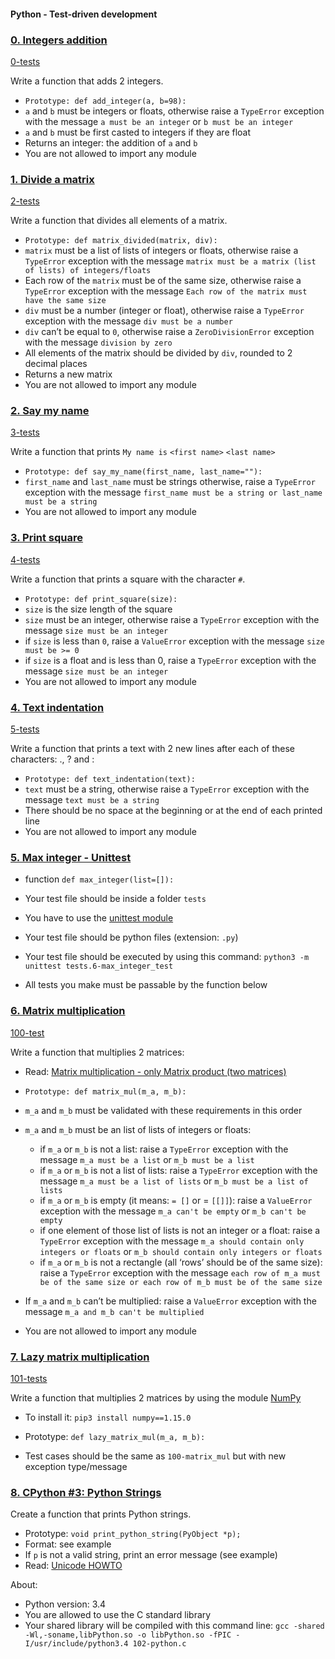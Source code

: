 #### Python - Test-driven development

### [0. Integers addition](0-add_integer.py)
[0-tests](0-add_integer.txt)

Write a function that adds 2 integers.

- `Prototype: def add_integer(a, b=98):`
- `a` and `b` must be integers or floats, otherwise raise a `TypeError` exception with the message `a must be an integer` or `b must be an integer`
- `a` and `b` must be first casted to integers if they are float
- Returns an integer: the addition of `a` and `b`
- You are not allowed to import any module

### [1. Divide a matrix](2-matrix_divided.py)
 [2-tests](2-matrix_divided.txt)
 
Write a function that divides all elements of a matrix.

- `Prototype: def matrix_divided(matrix, div):`
- `matrix` must be a list of lists of integers or floats, otherwise raise a `TypeError` exception with the message `matrix must be a matrix (list of lists) of integers/floats`
- Each row of the `matrix` must be of the same size, otherwise raise a `TypeError` exception with the message `Each row of the matrix must have the same size`
- `div` must be a number (integer or float), otherwise raise a `TypeError` exception with the message `div must be a number`
- `div` can’t be equal to `0`, otherwise raise a `ZeroDivisionError` exception with the message `division by zero`
- All elements of the matrix should be divided by `div`, rounded to 2 decimal places
- Returns a new matrix
- You are not allowed to import any module

### [2. Say my name](3-say_my_name.py)
 [3-tests](3-say_my_name.txt)

Write a function that prints `My name is` `<first name>` `<last name>`

- `Prototype: def say_my_name(first_name, last_name=""):`
- `first_name` and `last_name` must be strings otherwise, raise a `TypeError` exception with the message `first_name must be a string or last_name must be a string`
- You are not allowed to import any module

### [3. Print square](4-print_square.py)
 [4-tests](4-print_square.txt)

Write a function that prints a square with the character `#`.

- `Prototype: def print_square(size):`
- `size` is the size length of the square
- `size` must be an integer, otherwise raise a `TypeError` exception with the message `size must be an integer`
- if `size` is less than `0`, raise a `ValueError` exception with the message `size must be >= 0`
- if `size` is a float and is less than 0, raise a `TypeError` exception with the message `size must be an integer`
- You are not allowed to import any module

### [4. Text indentation](5-text_indentation.py)
 [5-tests](5-text_indentation.txt)

Write a function that prints a text with 2 new lines after each of these characters: ., ? and :

- `Prototype: def text_indentation(text):`
- `text` must be a string, otherwise raise a `TypeError` exception with the message `text must be a string`
- There should be no space at the beginning or at the end of each printed line
- You are not allowed to import any module

### [5. Max integer - Unittest](tests/6-max_integer_test.py)

- function `def max_integer(list=[]):`

- Your test file should be inside a folder `tests`
- You have to use the <a href="https://docs.python.org/3.4/library/unittest.html#module-unittest">unittest module</a>
- Your test file should be python files (extension: `.py`)
- Your test file should be executed by using this command: `python3 -m unittest tests.6-max_integer_test`
- All tests you make must be passable by the function below

### [6. Matrix multiplication](100-matrix_mul.py)
 [100-test](100-matrix_mul.txt)

Write a function that multiplies 2 matrices:

- Read: <a href="https://en.wikipedia.org/wiki/Matrix_multiplication">Matrix multiplication - only Matrix product (two matrices)</a>

- `Prototype: def matrix_mul(m_a, m_b):`

- `m_a` and `m_b` must be validated with these requirements in this order

- `m_a` and `m_b` must be an list of lists of integers or floats:

    - if `m_a` or `m_b` is not a list: raise a `TypeError` exception with the message `m_a must be a list` or `m_b must be a list`
    - if `m_a` or `m_b` is not a list of lists: raise a `TypeError` exception with the message `m_a must be a list of lists` or `m_b must be a list of lists`
    - if `m_a` or `m_b` is empty (it means: `= []` or = `[[]]`): raise a `ValueError` exception with the message `m_a can't be empty` or `m_b can't be empty`
    - if one element of those list of lists is not an integer or a float: raise a `TypeError` exception with the message `m_a should contain only integers or floats` or `m_b should contain only integers or floats`
    - if `m_a` or `m_b` is not a rectangle (all ‘rows’ should be of the same size): raise a `TypeError` exception with the message `each row of m_a must be of the same size or each row of m_b must be of the same size`
- If `m_a` and `m_b` can’t be multiplied: raise a `ValueError` exception with the message `m_a and m_b can't be multiplied`

- You are not allowed to import any module

### [7. Lazy matrix multiplication](101-lazy_matrix_mul.py)
 [101-tests](101-lazy_matrix_mul.txt)

Write a function that multiplies 2 matrices by using the module <a href="https://numpy.org/">NumPy</a>

- To install it: `pip3 install numpy==1.15.0`

- Prototype: `def lazy_matrix_mul(m_a, m_b):`
- Test cases should be the same as `100-matrix_mul` but with new exception type/message

### [8. CPython #3: Python Strings](102-python.c)

Create a function that prints Python strings.

- Prototype: `void print_python_string(PyObject *p);`
- Format: see example
- If `p` is not a valid string, print an error message (see example)
- Read: <a href="https://docs.python.org/3.4/howto/unicode.html">Unicode HOWTO</a>

About:

- Python version: 3.4
- You are allowed to use the C standard library
- Your shared library will be compiled with this command line: `gcc -shared -Wl,-soname,libPython.so -o libPython.so -fPIC -I/usr/include/python3.4 102-python.c`
